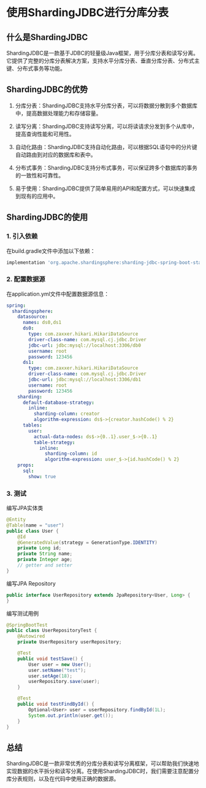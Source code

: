 # 使用ShardingJDBC进行分库分表

## 什么是ShardingJDBC

ShardingJDBC是一款基于JDBC的轻量级Java框架，用于分库分表和读写分离。它提供了完整的分库分表解决方案，支持水平分库分表、垂直分库分表、分布式主键、分布式事务等功能。

## ShardingJDBC的优势

1. 分库分表：ShardingJDBC支持水平分库分表，可以将数据分散到多个数据库中，提高数据处理能力和存储容量。

2. 读写分离：ShardingJDBC支持读写分离，可以将读请求分发到多个从库中，提高查询性能和可用性。

3. 自动化路由：ShardingJDBC支持自动化路由，可以根据SQL语句中的分片键自动路由到对应的数据库和表中。

4. 分布式事务：ShardingJDBC支持分布式事务，可以保证跨多个数据库的事务的一致性和可靠性。

5. 易于使用：ShardingJDBC提供了简单易用的API和配置方式，可以快速集成到现有的应用中。


## ShardingJDBC的使用

### 1. 引入依赖

在build.gradle文件中添加以下依赖：

```groovy
implementation 'org.apache.shardingsphere:sharding-jdbc-spring-boot-starter:4.1.1'
```

### 2. 配置数据源

在application.yml文件中配置数据源信息：

```yaml
spring:
  shardingsphere:
    datasource:
      names: ds0,ds1
      ds0:
        type: com.zaxxer.hikari.HikariDataSource
        driver-class-name: com.mysql.cj.jdbc.Driver
        jdbc-url: jdbc:mysql://localhost:3306/db0
        username: root
        password: 123456
      ds1:
        type: com.zaxxer.hikari.HikariDataSource
        driver-class-name: com.mysql.cj.jdbc.Driver
        jdbc-url: jdbc:mysql://localhost:3306/db1
        username: root
        password: 123456
    sharding:
      default-database-strategy:
        inline:
          sharding-column: creator
          algorithm-expression: ds$->{creator.hashCode() % 2}
      tables:
        user:
          actual-data-nodes: ds$->{0..1}.user_$->{0..1}
          table-strategy:
            inline:
              sharding-column: id
              algorithm-expression: user_$->{id.hashCode() % 2}
    props:
      sql:
        show: true
```

### 3. 测试 

编写JPA实体类

```java
@Entity
@Table(name = "user")
public class User {
    @Id
    @GeneratedValue(strategy = GenerationType.IDENTITY)
    private Long id;
    private String name;
    private Integer age;
    // getter and setter
}
```

编写JPA Repository

```java
public interface UserRepository extends JpaRepository<User, Long> {
}
```

编写测试用例

```java
@SpringBootTest
public class UserRepositoryTest {
    @Autowired
    private UserRepository userRepository;

    @Test
    public void testSave() {
        User user = new User();
        user.setName("test");
        user.setAge(18);
        userRepository.save(user);
    }

    @Test
    public void testFindById() {
        Optional<User> user = userRepository.findById(1L);
        System.out.println(user.get());
    }
}
```

## 总结

ShardingJDBC是一款非常优秀的分库分表和读写分离框架，可以帮助我们快速地实现数据的水平拆分和读写分离。在使用ShardingJDBC时，我们需要注意配置分库分表规则，以及在代码中使用正确的数据源。